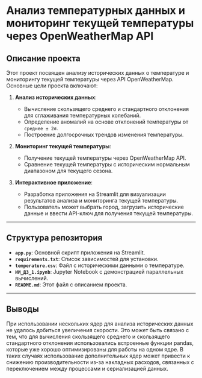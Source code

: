 # Анализ температурных данных и мониторинг текущей температуры через OpenWeatherMap API

## Описание проекта

Этот проект посвящен анализу исторических данных о температуре и мониторингу текущей температуры через API OpenWeatherMap. Основные цели проекта включают:

1. **Анализ исторических данных**:
   - Вычисление скользящего среднего и стандартного отклонения для сглаживания температурных колебаний.
   - Определение аномалий на основе отклонений температуры от `среднее ± 2σ`.
   - Построение долгосрочных трендов изменения температуры.

2. **Мониторинг текущей температуры**:
   - Получение текущей температуры через OpenWeatherMap API.
   - Сравнение текущей температуры с историческим нормальным диапазоном для текущего сезона.

3. **Интерактивное приложение**:
   - Разработка приложения на Streamlit для визуализации результатов анализа и мониторинга текущей температуры.
   - Пользователь может выбрать город, загрузить исторические данные и ввести API-ключ для получения текущей температуры.

---
## Структура репозитория

- **`app.py`**: Основной скрипт приложения на Streamlit.
- **`requirements.txt`**: Список зависимостей для установки.
- **`temperature.csv`**: Файл с историческими данными о температуре.
- **`ИИ_ДЗ_1.ipynb`**: Jupyter Notebook с демонстрацией параллельных вычислений.
- **`README.md`**: Этот файл с описанием проекта.

---

## Выводы
При использовании нескольких ядер для анализа исторических данных не удалось добиться увеличения скорости. Это может быть связано с тем, что для 
вычисления скользящего среднего и скользящего стандартного отклонения использовались встроенные функции pandas, которые уже хорошо оптимизированы для работы на одном ядре. В таких случаях использование 
дополнительных ядер может привести к снижению производительности из-за накладных расходов, связанных с переключением между процессами и сериализацией данных.

